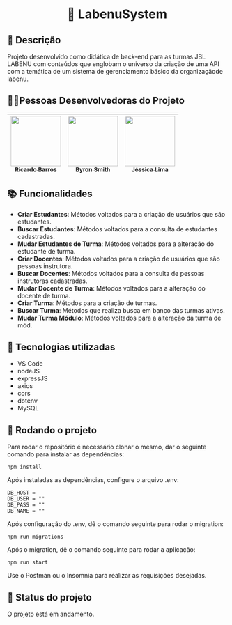 ## <h1 align="center">📇 LabenuSystem</h1>

## :memo: Descrição
Projeto desenvolvido como didática de back-end para as turmas JBL LABENU com conteúdos que englobam o universo da criação de uma API com a temática de um sistema de gerenciamento básico da organizaçãode labenu.

##  👩🏾Pessoas Desenvolvedoras do Projeto

| [<img src="https://avatars.githubusercontent.com/u/102339228?v=4" width=115><br><sub>Ricardo Barros</sub>](https://github.com/Ricardoteleco) |  [<img src="https://avatars.githubusercontent.com/u/74737156?v=4" width=115><br><sub>Byron Smith</sub>](https://github.com/byron-smith-nobrega) |  [<img src="https://avatars.githubusercontent.com/u/102320940?v=4" width=115><br><sub>Jéssica Lima</sub>](https://github.com/jessicalimaz) |
| :---: | :---: | :---: |

## :books: Funcionalidades
* <b>Criar Estudantes</b>: Métodos voltados para a criação de usuários que são estudantes.
* <b>Buscar Estudantes</b>: Métodos voltados para a consulta de estudantes cadastradas.
* <b>Mudar Estudantes de Turma</b>: Métodos voltados para a alteração do estudante de turma.
* <b>Criar Docentes</b>: Métodos voltados para a criação de usuários que são pessoas instrutora.
* <b>Buscar Docentes</b>: Métodos voltados para a consulta de pessoas instrutoras cadastradas.
* <b>Mudar Docente de Turma</b>: Métodos voltados para a alteração do docente de turma.
* <b>Criar Turma</b>: Métodos para a criação de turmas.
* <b>Buscar Turma</b>: Métodos que realiza busca em banco das turmas ativas.
* <b>Mudar Turma Módulo</b>: Métodos voltados para a alteração da turma de mód.


## :wrench: Tecnologias utilizadas
* VS Code
* nodeJS
* expressJS
* axios
* cors
* dotenv
* MySQL


## :rocket: Rodando o projeto
Para rodar o repositório é necessário clonar o mesmo, dar o seguinte comando para instalar as dependências:
```
npm install
```
Após instaladas as dependências, configure o arquivo .env:
```
DB_HOST = 
DB_USER = ""
DB_PASS = ""
DB_NAME = ""
```
Após configuração do .env, dê o comando seguinte para rodar o migration:
```
npm run migrations
```
Após o migration, dê o comando seguinte para rodar a aplicação:
```
npm run start
```

Use o Postman ou o Insomnia para realizar as requisições desejadas.

## :dart: Status do projeto
O projeto está em andamento.
